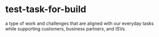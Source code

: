 # test-task-for-build
a type of work and challenges that are aligned with our everyday tasks while supporting customers, business partners, and ISVs.
